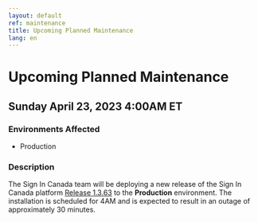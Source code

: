 ```yaml
---
layout: default
ref: maintenance
title: Upcoming Planned Maintenance
lang: en
---
```

# Upcoming Planned Maintenance

## Sunday April 23, 2023 4:00AM ET

### Environments Affected

* Production

### Description

The Sign In Canada team will be deploying a new release of the Sign In Canada platform
[Release 1.3.63](https://github.com/sign-in-canada/Acceptance-Platform/releases/tag/v1.3.63)
to the **Production** environment. The installation is scheduled for 4AM
and is expected to result in an outage of approximately 30 minutes.

